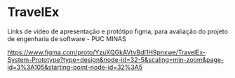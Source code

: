 # TravelEx
Links de video de apresentação e protótipo figma, para avaliação do projeto de engenharia de software - PUC MINAS

https://www.figma.com/proto/YzuXQGkAVtvBdI1H9pnxwe/TravelEx-System-Prototype?type=design&node-id=32-5&scaling=min-zoom&page-id=3%3A105&starting-point-node-id=32%3A5

